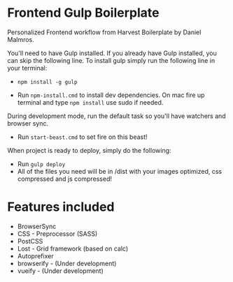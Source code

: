 Frontend Gulp Boilerplate
==========================

Personalized Frontend workflow from Harvest Boilerplate by Daniel Malmros.

You'll need to have Gulp installed. If you already have Gulp installed, you can skip the following line.
To install gulp simply run the following line in your terminal:
* `npm install -g gulp`

* Run `npm-install.cmd` to install dev dependencies. On mac fire up terminal and type `npm install` use sudo if needed.

During development mode, run the default task so you'll have watchers and browser sync.
* Run `start-beast.cmd` to set fire on this beast!

When project is ready to deploy, simply do the following:
* Run `gulp deploy`
* All of the files you need will be in /dist with your images optimized, css compressed and js compressed!

Features included
==========================

 * BrowserSync
 * CSS - Preprocessor (SASS)
 * PostCSS
 * Lost - Grid framework (based on calc)
 * Autoprefixer
 * browserify - (Under development)
 * vueify - (Under development)
